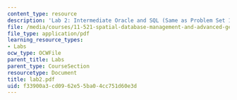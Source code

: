 ```yaml
---
content_type: resource
description: 'Lab 2: Intermediate Oracle and SQL (Same as Problem Set 1)'
file: /media/courses/11-521-spatial-database-management-and-advanced-geographic-information-systems-spring-2003/f33900a3cd0962e55ba04cc751d60e3d_lab2.pdf
file_type: application/pdf
learning_resource_types:
- Labs
ocw_type: OCWFile
parent_title: Labs
parent_type: CourseSection
resourcetype: Document
title: lab2.pdf
uid: f33900a3-cd09-62e5-5ba0-4cc751d60e3d
---
```

